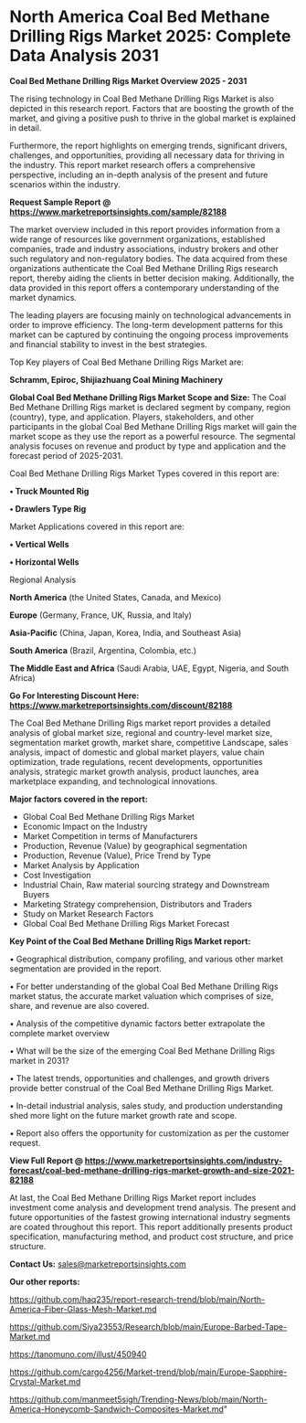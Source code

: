 # North America Coal Bed Methane Drilling Rigs Market 2025: Complete Data Analysis 2031

<Strong> Coal Bed Methane Drilling Rigs Market Overview 2025 - 2031</strong>

The rising technology in Coal Bed Methane Drilling Rigs Market is also depicted in this research report. Factors that are boosting the growth of the market, and giving a positive push to thrive in the global market is explained in detail.

Furthermore, the report highlights on emerging trends, significant drivers, challenges, and opportunities, providing all necessary data for thriving in the industry. This report market research offers a comprehensive perspective, including an in-depth analysis of the present and future scenarios within the industry.

<strong>Request Sample Report @ <a href=https://www.marketreportsinsights.com/sample/82188>https://www.marketreportsinsights.com/sample/82188</a></strong>

The market overview included in this report provides information from a wide range of resources like government organizations, established companies, trade and industry associations, industry brokers and other such regulatory and non-regulatory bodies. The data acquired from these organizations authenticate the Coal Bed Methane Drilling Rigs research report, thereby aiding the clients in better decision making. Additionally, the data provided in this report offers a contemporary understanding of the market dynamics.

The leading players are focusing mainly on technological advancements in order to improve efficiency. The long-term development patterns for this market can be captured by continuing the ongoing process improvements and financial stability to invest in the best strategies.

Top Key players of Coal Bed Methane Drilling Rigs Market are:

<strong>Schramm, Epiroc, Shijiazhuang Coal Mining Machinery</strong>

<strong><b>Global Coal Bed Methane Drilling Rigs Market Scope and Size:</b></strong>
The Coal Bed Methane Drilling Rigs market is declared segment by company, region (country), type, and application. Players, stakeholders, and other participants in the global Coal Bed Methane Drilling Rigs market will gain the market scope as they use the report as a powerful resource. The segmental analysis focuses on revenue and product by type and application and the forecast period of 2025-2031.

Coal Bed Methane Drilling Rigs Market Types covered in this report are:

<strong>• Truck Mounted Rig

• Drawlers Type Rig</strong>

Market Applications covered in this report are:

<strong>• Vertical Wells

• Horizontal Wells</strong> 

Regional Analysis

<strong>North America</strong> (the United States, Canada, and Mexico)

<strong>Europe</strong> (Germany, France, UK, Russia, and Italy)

<strong>Asia-Pacific</strong> (China, Japan, Korea, India, and Southeast Asia)

<strong>South America</strong> (Brazil, Argentina, Colombia, etc.)

<strong>The Middle East and Africa</strong> (Saudi Arabia, UAE, Egypt, Nigeria, and South Africa)

<strong>Go For Interesting Discount Here: <a href=https://www.marketreportsinsights.com/discount/82188>https://www.marketreportsinsights.com/discount/82188</a></strong>

The Coal Bed Methane Drilling Rigs market report provides a detailed analysis of global market size, regional and country-level market size, segmentation market growth, market share, competitive Landscape, sales analysis, impact of domestic and global market players, value chain optimization, trade regulations, recent developments, opportunities analysis, strategic market growth analysis, product launches, area marketplace expanding, and technological innovations.

<strong><b>Major factors covered in the report:</b></strong>
<ul>
  <li>Global Coal Bed Methane Drilling Rigs Market </li>
  <li>Economic Impact on the Industry</li>
  <li>Market Competition in terms of Manufacturers</li>
  <li>Production, Revenue (Value) by geographical segmentation</li>
  <li>Production, Revenue (Value), Price Trend by Type</li>
  <li>Market Analysis by Application</li>
  <li>Cost Investigation</li>
  <li>Industrial Chain, Raw material sourcing strategy and Downstream Buyers</li>
  <li>Marketing Strategy comprehension, Distributors and Traders</li>
  <li>Study on Market Research Factors</li>
  <li>Global Coal Bed Methane Drilling Rigs Market Forecast</li>
</ul>

<strong><b>Key Point of the Coal Bed Methane Drilling Rigs Market report:</b></strong>

• Geographical distribution, company profiling, and various other market segmentation are provided in the report.

• For better understanding of the global Coal Bed Methane Drilling Rigs market status, the accurate market valuation which comprises of size, share, and revenue are also covered.

• Analysis of the competitive dynamic factors better extrapolate the complete market overview

• What will be the size of the emerging Coal Bed Methane Drilling Rigs market in 2031?

• The latest trends, opportunities and challenges, and growth drivers provide better construal of the Coal Bed Methane Drilling Rigs Market.

• In-detail industrial analysis, sales study, and production understanding shed more light on the future market growth rate and scope.

• Report also offers the opportunity for customization as per the customer request.

<strong><b>View Full Report @ <a href=https://www.marketreportsinsights.com/industry-forecast/coal-bed-methane-drilling-rigs-market-growth-and-size-2021-82188>https://www.marketreportsinsights.com/industry-forecast/coal-bed-methane-drilling-rigs-market-growth-and-size-2021-82188</a></b></strong>


At last, the Coal Bed Methane Drilling Rigs Market report includes investment come analysis and development trend analysis. The present and future opportunities of the fastest growing international industry segments are coated throughout this report. This report additionally presents product specification, manufacturing method, and product cost structure, and price structure.

<strong>Contact Us:</strong>
sales@marketreportsinsights.com

<strong>Our other reports:</strong>

<a href=https://github.com/haq235/report-research-trend/blob/main/North-America-Fiber-Glass-Mesh-Market.md>https://github.com/haq235/report-research-trend/blob/main/North-America-Fiber-Glass-Mesh-Market.md</a>

<a href=https://github.com/Siya23553/Research/blob/main/Europe-Barbed-Tape-Market.md>https://github.com/Siya23553/Research/blob/main/Europe-Barbed-Tape-Market.md</a>

<a href=https://tanomuno.com/illust/450940>https://tanomuno.com/illust/450940</a>

<a href=https://github.com/cargo4256/Market-trend/blob/main/Europe-Sapphire-Crystal-Market.md>https://github.com/cargo4256/Market-trend/blob/main/Europe-Sapphire-Crystal-Market.md</a>

<a href=https://github.com/manmeet5sigh/Trending-News/blob/main/North-America-Honeycomb-Sandwich-Composites-Market.md>https://github.com/manmeet5sigh/Trending-News/blob/main/North-America-Honeycomb-Sandwich-Composites-Market.md</a>"
